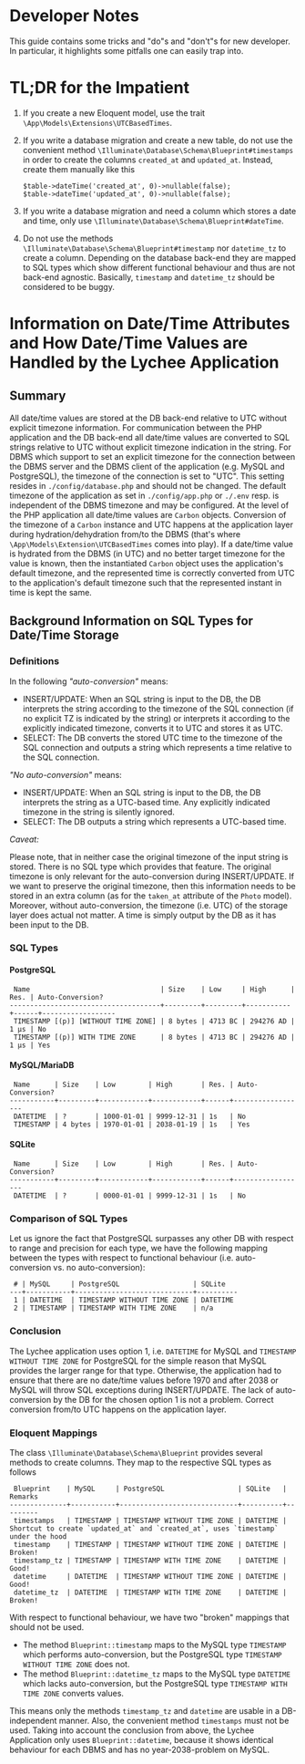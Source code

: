 # Developer Notes

This guide contains some tricks and "do"s and "don't"s for new developer.
In particular, it highlights some pitfalls one can easily trap into.

# TL;DR for the Impatient

 1. If you create a new Eloquent model, use the trait
    `\App\Models\Extensions\UTCBasedTimes`.
 2. If you write a database migration and create a new table, do not use
    the convenient method `\Illuminate\Database\Schema\Blueprint#timestamps`
    in order to create the columns `created_at` and `updated_at`.
    Instead, create them manually like this
    
        $table->dateTime('created_at', 0)->nullable(false);
        $table->dateTime('updated_at', 0)->nullable(false);
    
 3. If you write a database migration and need a column which stores a
    date and time, only use `\Illuminate\Database\Schema\Blueprint#dateTime`.
 4. Do not use the methods `\Illuminate\Database\Schema\Blueprint#timestamp`
    nor `datetime_tz` to create a column.
    Depending on the database back-end they are mapped to SQL types which
    show different functional behaviour and thus are not back-end
    agnostic.
    Basically, `timestamp` and `datetime_tz` should be considered to be
    buggy.
    
# Information on Date/Time Attributes and How Date/Time Values are Handled by the Lychee Application

## Summary

All date/time values are stored at the DB back-end relative to UTC without
explicit timezone information.
For communication between the PHP application and the DB back-end all
date/time values are converted to SQL strings relative to UTC without
explicit timezone indication in the string.
For DBMS which support to set an explicit timezone for the connection
between the DBMS server and the DBMS client of the application
(e.g. MySQL and PostgreSQL), the timezone of the connection is set to "UTC".
This setting resides in `./config/database.php` and should not be changed.
The default timezone of the application as set in `./config/app.php` or
`./.env` resp. is independent of the DBMS timezone and may be configured.
At the level of the PHP application all date/time values are `Carbon` objects.
Conversion of the timezone of a `Carbon` instance and UTC happens at the
application layer during hydration/dehydration from/to the DBMS
(that's where `\App\Models\Extension\UTCBasedTimes` comes into play).
If a date/time value is hydrated from the DBMS (in UTC) and no better
target timezone for the value is known, then the instantiated `Carbon`
object uses the application's default timezone, and the represented time
is correctly converted from UTC to the application's default timezone such
that the represented instant in time is kept the same.

## Background Information on SQL Types for Date/Time Storage

### Definitions

In the following _"auto-conversion"_ means:

 - INSERT/UPDATE: When an SQL string is input to the DB, the DB interprets the string according to the timezone of the SQL connection (if no explicit TZ is indicated by the string) or interprets it according to the explicitly indicated timezone, converts it to UTC and stores it as UTC.
 - SELECT: The DB converts the stored UTC time to the timezone of the SQL connection and outputs a string which represents a time relative to the SQL connection.

_"No auto-conversion"_ means:

 - INSERT/UPDATE: When an SQL string is input to the DB, the DB interprets the string as a UTC-based time.
   Any explicitly indicated timezone in the string is silently ignored.
 - SELECT: The DB outputs a string which represents a UTC-based time.

_Caveat:_

Please note, that in neither case the original timezone of the input string is stored.
There is no SQL type which provides that feature.
The original timezone is only relevant for the auto-conversion during INSERT/UPDATE.
If we want to preserve the original timezone, then this information needs to be stored in an extra column (as for the `taken_at` attribute of the `Photo` model).
Moreover, without auto-conversion, the timezone (i.e. UTC) of the storage layer does actual not matter.
A time is simply output by the DB as it has been input to the DB.

### SQL Types

#### PostgreSQL

     Name                                | Size    | Low     | High      | Res. | Auto-Conversion?
    -------------------------------------+---------+---------+-----------+------+------------------
     TIMESTAMP [(p)] [WITHOUT TIME ZONE] | 8 bytes | 4713 BC | 294276 AD | 1 µs | No
     TIMESTAMP [(p)] WITH TIME ZONE      | 8 bytes | 4713 BC | 294276 AD | 1 µs | Yes

#### MySQL/MariaDB

     Name      | Size    | Low        | High       | Res. | Auto-Conversion?
    -----------+---------+------------+------------+------+------------------
     DATETIME  | ?       | 1000-01-01 | 9999-12-31 | 1s   | No
     TIMESTAMP | 4 bytes | 1970-01-01 | 2038-01-19 | 1s   | Yes

#### SQLite

     Name      | Size    | Low        | High       | Res. | Auto-Conversion?
    -----------+---------+------------+------------+------+------------------
     DATETIME  | ?       | 0000-01-01 | 9999-12-31 | 1s   | No

### Comparison of SQL Types

Let us ignore the fact that PostgreSQL surpasses any other DB with respect to range and precision for each type, we have the following mapping between the types with respect to functional behaviour (i.e. auto-conversion vs. no auto-conversion):

     # | MySQL     | PostgreSQL                  | SQLite
    ---+-----------+-----------------------------+----------
     1 | DATETIME  | TIMESTAMP WITHOUT TIME ZONE | DATETIME
     2 | TIMESTAMP | TIMESTAMP WITH TIME ZONE    | n/a

### Conclusion

The Lychee application uses option 1, i.e. `DATETIME` for MySQL and `TIMESTAMP WITHOUT TIME ZONE` for PostgreSQL for the simple reason that MySQL provides the larger range for that type.
Otherwise, the application had to ensure that there are no date/time values before 1970 and after 2038 or MySQL will throw SQL exceptions during INSERT/UPDATE.
The lack of auto-conversion by the DB for the chosen option 1 is not a problem.
Correct conversion from/to UTC happens on the application layer.

### Eloquent Mappings

The class `\Illuminate\Database\Schema\Blueprint` provides several methods to create columns.
They map to the respective SQL types as follows

     Blueprint    | MySQL     | PostgreSQL                  | SQLite   | Remarks
    --------------+-----------+-----------------------------+----------+---------
     timestamps   | TIMESTAMP | TIMESTAMP WITHOUT TIME ZONE | DATETIME | Shortcut to create `updated_at` and `created_at`, uses `timestamp` under the hood
     timestamp    | TIMESTAMP | TIMESTAMP WITHOUT TIME ZONE | DATETIME | Broken!
     timestamp_tz | TIMESTAMP | TIMESTAMP WITH TIME ZONE    | DATETIME | Good!
     datetime     | DATETIME  | TIMESTAMP WITHOUT TIME ZONE | DATETIME | Good!
     datetime_tz  | DATETIME  | TIMESTAMP WITH TIME ZONE    | DATETIME | Broken!

With respect to functional behaviour, we have two "broken" mappings that should not be used.

 - The method `Blueprint::timestamp` maps to the MySQL type `TIMESTAMP` which performs auto-conversion, but the PostgreSQL type `TIMESTAMP WITHOUT TIME ZONE` does not.
 - The method `Blueprint::datetime_tz` maps to the MySQL type `DATETIME` which lacks auto-conversion, but the PostgreSQL type `TIMESTAMP WITH TIME ZONE` converts values.

This means only the methods `timestamp_tz` and `datetime` are usable in a DB-independent manner.
Also, the convenient method `timestamps` must not be used.
Taking into account the conclusion from above, the Lychee Application only uses `Blueprint::datetime`, because it shows identical behaviour for each DBMS and has no year-2038-problem on MySQL.
